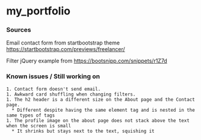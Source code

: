 # my_portfolio

### Sources
Email contact form from startbootstrap theme
    https://startbootstrap.com/previews/freelancer/

Filter jQuery example from
    https://bootsnipp.com/snippets/r1Z7d

### Known issues / Still working on
    1. Contact form doesn't send email.
    1. Awkward card shuffling when changing filters.
    1. The h2 header is a different size on the About page and the Contact page.
      * Different despite having the same element tag and is nested in the same types of tags
    1. The profile image on the about page does not stack above the text when the screen is small 
      * It shrinks but stays next to the text, squishing it


